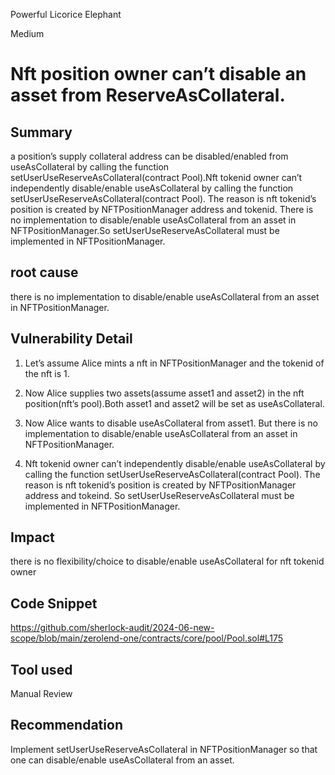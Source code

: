 Powerful Licorice Elephant

Medium

# Nft position owner can’t disable an asset from ReserveAsCollateral.

## Summary
a position’s supply collateral address can be disabled/enabled from useAsCollateral by calling the function setUserUseReserveAsCollateral(contract Pool).Nft tokenid owner can’t independently disable/enable useAsCollateral by calling the function setUserUseReserveAsCollateral(contract Pool). The reason is nft tokenid’s position is created by NFTPositionManager address and tokenid. There is no implementation to disable/enable useAsCollateral from an asset in NFTPositionManager.So  setUserUseReserveAsCollateral must be implemented in NFTPositionManager.


## root cause
 there is no implementation to disable/enable useAsCollateral from an asset in NFTPositionManager.


## Vulnerability Detail
 1.  Let’s assume Alice mints a nft in  NFTPositionManager and the tokenid of the nft is 1.
  
2. Now Alice supplies two assets(assume asset1 and asset2) in the nft position(nft’s pool).Both asset1 and asset2 will be set as useAsCollateral.
 
3.  Now Alice wants to disable useAsCollateral from asset1. But there is no implementation to disable/enable useAsCollateral from an asset in NFTPositionManager.
 
4. Nft tokenid owner can’t independently disable/enable useAsCollateral by calling the function setUserUseReserveAsCollateral(contract Pool). The reason is nft tokenid’s position is created by NFTPositionManager address and tokeind. So  setUserUseReserveAsCollateral must be implemented in NFTPositionManager.

## Impact
there is no flexibility/choice to disable/enable useAsCollateral for nft tokenid owner
## Code Snippet
https://github.com/sherlock-audit/2024-06-new-scope/blob/main/zerolend-one/contracts/core/pool/Pool.sol#L175
## Tool used

Manual Review

## Recommendation
Implement setUserUseReserveAsCollateral in NFTPositionManager so that one can disable/enable useAsCollateral from an asset.




